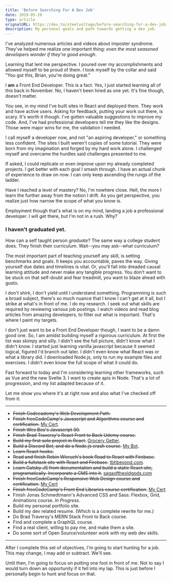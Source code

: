 ```yaml
---
title: 'Before Searching For A Dev Job'
date: 2019-05-20
type: article
orignalURL: https://dev.to/steelvoltage/before-searching-for-a-dev-job-o1i
description: My personal goals and path towards getting a dev job.
---
```


I've analyzed numerous articles and videos about imposter syndrome. They've helped me realize one important thing: _even the most seasoned developers wonder if they're good enough_.

Learning that lent me perspective. I poured over my accomplishments and allowed myself to be proud of them. I took myself by the collar and said "You got this, Brian, you're doing great."

I **am** a Front End Developer. This is a fact. Yes, I just started learning all of this back in November. No, I haven't been hired as one yet. It's fine though, doesn't matter.

You see, in my mind I've built sites in React and deployed them. They work and have active users. Asking for feedback, putting your work out there, is scary. It's worth it though. I've gotten valuable suggestions to improve my code. And, I've had professional developers tell me they like the designs. Those were major wins for me, the validation I needed.

I call myself a developer now, and not "an aspiring developer," or something less confident. The sites I built weren't copies of some tutorial. They were born from my imagination and forged by my hard work alone. I challenged myself and overcame the hurdles said challenges presented to me.

If asked, I could replicate or even improve upon my already completed projects. I get better with each goal I smash through. I have an actual chunk of experience to draw on now. I can only keep ascending the rungs of the ladder.

Have I reached a level of mastery? No, I'm nowhere close. Hell, the more I learn the further away from the notion I drift. As you get perspective, you realize just how narrow the scope of what you know is.

Employment though that's what is on my mind, landing a job a professional developer. I will get there, but I'm not in a rush. Why?

### I haven't graduated yet.

How can a self taught person _graduate_? The same way a college student does. They finish their curriculum. Wait--you may ask--what curriculum?

The most important part of teaching yourself any skill, is setting benchmarks and goals. It keeps you accountable, paves the way. Giving yourself due dates and timelines is vital. Or, you'll fall into dreaded causal learning attitude and never make any tangible progress. You don't want to be stuck on that self-doubt and fear treadmill, you want to blaze ahead with gusto.

I don't shirk, I don't yield until I understand something. Programming is such a broad subject, there's so much nuance that I know I can't get at it all, but I strike at what's in front of me. I do my research. I seek out what skills are required by reviewing various job postings. I watch videos and read blog articles from amazing developers, to filter out what is important. That's where I paint my targets.

I don't just want to be a Front End Developer though, I want to be a damn good one. So, I am amidst building myself a rigorous curriculum. At first the list was skimpy and silly. I didn't see the full picture, didn't know what I didn't know. I started just learning vanilla javascript because it seemed logical, figured I'd branch out later. I didn't even know what React was or what a library did. I downloaded Node.js, only to run my example files and exercises. I didn't even know the full scope of what it could do.

Fast forward to today and I'm considering learning other frameworks, such as Vue and the new Svelte 3. I want to create apis in Node. That's a lot of progression, and my list adapted because of it.

Let me show you where it's at right now and also what I've checked off from it:

---

- ~~Finish Codecademy's Web Development Path.~~
- ~~Finish freeCodeCamp's Javascript and Algorithms course and certification.~~ [My Cert](https://www.freecodecamp.org/certification/steelvoltage/javascript-algorithms-and-data-structures).
- ~~Finish Wes Bos's Javascript 30.~~
- ~~Finish Brad Traversy's React Front to Back Udemy course.~~
- ~~Build my first solo project in React.~~ [Grocery Getter](https://github.com/steelvoltage/grocerygetter).
- ~~Build a Discord Bot, and do a Node.js crash course.~~ [My Bot](https://github.com/steelvoltage/newerabot).
- ~~Learn React hooks.~~
- ~~Read and finish Robin Wieruch's book Road to React with Firebase.~~
- ~~Build a fullstack site with React and Firebase.~~ [tbhbeyond.com](https//tbhbeyond.com).
- ~~Learn Gatsby JS from documentation and build a static React site, programatically. Incorporate a CMS into it.~~ [sagaoftheoldgods.com](https://sagaoftheoldgods.com)
- ~~Finish freeCodeCamp's Responsive Web Design course and certification.~~ [My Cert](https://www.freecodecamp.org/certification/steelvoltage/responsive-web-design)
- ~~Finish freeCodeCamp's Front End Libraries course certification.~~ [My Cert](https://www.freecodecamp.org/certification/steelvoltage/front-end-libraries)
- Finish Jonas Schmedtmann's Advanced CSS and Sass: Flexbox, Grid, Animations course. _In Progress_.
- Build my personal portfolio site.
- Build my dev related resume. (Which is a complete rewrite for me.)
- Do Brad Traversy's MERN Stack Front to Back course.
- Find and complete a GraphQL course.
- Find a real client, willing to pay me, and make them a site.
- Do some sort of Open Source/volunteer work with my web dev skills.

---

After I complete this set of objectives, I'm going to start hunting for a job. This may change, I may add or subtract. We'll see.

Until then, I'm going to focus on putting one foot in front of me. Not to say I would turn down an opportunity if it fell into my lap. This is just before I personally begin to hunt and focus on that.
